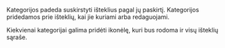 Kategorijos padeda suskirstyti išteklius pagal jų paskirtį. Kategorijos pridedamos prie išteklių, kai jie kuriami arba redaguojami.

Kiekvienai kategorijai galima pridėti ikonėlę, kuri bus rodoma ir visų išteklių sąraše.

